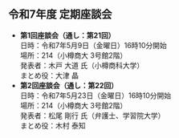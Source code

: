 ## 令和7年度 定期座談会

- **第1回座談会（通し：第21回）**  
	日時：令和7年5月9日（金曜日）16時10分開始  
	場所：214（小樽商大 3号館2階）  
	発表者：木戸 大道 氏（小樽商科大学）  
	まとめ役：大津 晶
- **第2回座談会（通し：第22回）**  
	日時：令和7年5月23日（金曜日）16時10分開始  
	場所：214（小樽商大 3号館2階）  
	発表者：松尾 剛行 氏（弁護士、学習院大学）  
	まとめ役：木村 泰知
